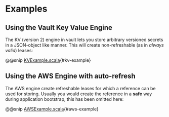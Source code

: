 # Examples

## Using the Vault Key Value Engine 

The KV (version 2) engine in vault lets you store arbitrary versioned secrets in a JSON-object like manner.
This will create non-refreshable (as in *always valid*) leases:

@@snip [KVExample.scala](../../test/scala/examples/KVExample.scala){#kv-example}

## Using the AWS Engine with auto-refresh

The AWS engine create refreshable leases for which a reference can be used for storing. 
Usually you would create the reference in a **safe** way during application bootstrap, this has been omitted here: 

@@snip [AWSExample.scala](../../test/scala/examples/AWSExample.scala){#aws-example}